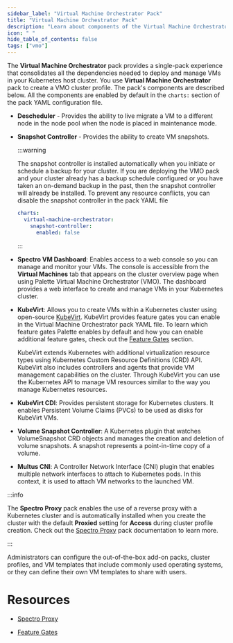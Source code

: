 ```yaml
---
sidebar_label: "Virtual Machine Orchestrator Pack"
title: "Virtual Machine Orchestrator Pack"
description: "Learn about components of the Virtual Machine Orchestrator pack."
icon: " "
hide_table_of_contents: false
tags: ["vmo"]
---
```


The **Virtual Machine Orchestrator** pack provides a single-pack experience that consolidates all the dependencies
needed to deploy and manage VMs in your Kubernetes host cluster. You use **Virtual Machine Orchestrator** pack to create
a VMO cluster profile. The pack's components are described below. All the components are enabled by default in the
`charts:` section of the pack YAML configuration file.

- **Descheduler** - Provides the ability to live migrate a VM to a different node in the node pool when the node is
  placed in maintenance mode.

- **Snapshot Controller** - Provides the ability to create VM snapshots.

  :::warning

  The snapshot controller is installed automatically when you initiate or schedule a backup for your cluster. If you are
  deploying the VMO pack and your cluster already has a backup schedule configured or you have taken an on-demand backup
  in the past, then the snapshot controller will already be installed. To prevent any resource conflicts, you can
  disable the snapshot controller in the pack YAML file

  ```yaml
  charts:
    virtual-machine-orchestrator:
      snapshot-controller:
        enabled: false
  ```

  :::

- **Spectro VM Dashboard**: Enables access to a web console so you can manage and monitor your VMs. The console is
  accessible from the **Virtual Machines** tab that appears on the cluster overview page when using Palette Virtual
  Machine Orchestrator (VMO). The dashboard provides a web interface to create and manage VMs in your Kubernetes
  cluster.

- **KubeVirt**: Allows you to create VMs within a Kubernetes cluster using open-source [KubeVirt](https://kubevirt.io).
  KubeVirt provides feature gates you can enable in the Virtual Machine Orchestrator pack YAML file. To learn which
  feature gates Palette enables by default and how you can enable additional feature gates, check out the
  [Feature Gates](../vm-management.md#feature-gates) section.

  KubeVirt extends Kubernetes with additional virtualization resource types using Kubernetes Custom Resource Definitions
  (CRD) API. KubeVirt also includes controllers and agents that provide VM management capabilities on the cluster.
  Through KubeVirt you can use the Kubernetes API to manage VM resources similar to the way you manage Kubernetes
  resources.

- **KubeVirt CDI**: Provides persistent storage for Kubernetes clusters. It enables Persistent Volume Claims (PVCs) to
  be used as disks for KubeVirt VMs.

- **Volume Snapshot Controller**: A Kubernetes plugin that watches VolumeSnapshot CRD objects and manages the creation
  and deletion of volume snapshots. A snapshot represents a point-in-time copy of a volume.

- **Multus CNI**: A Controller Network Interface (CNI) plugin that enables multiple network interfaces to attach to
  Kubernetes pods. In this context, it is used to attach VM networks to the launched VM.

:::info

The **Spectro Proxy** pack enables the use of a reverse proxy with a Kubernetes cluster and is automatically installed
when you create the cluster with the default **Proxied** setting for **Access** during cluster profile creation. Check
out the [Spectro Proxy](../../integrations/frp.md) pack documentation to learn more.

:::

Administrators can configure the out-of-the-box add-on packs, cluster profiles, and VM templates that include commonly
used operating systems, or they can define their own VM templates to share with users.

# Resources

- [Spectro Proxy](../../integrations/frp.md)

- [Feature Gates](../vm-management.md#feature-gates)
